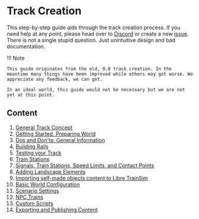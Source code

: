 # Track Creation

This step-by-step guide aids through the track creation process. If you need help at any point, please head over to [Discord](https://discord.gg/AQdAtZZ) or create a new [issue](https://github.com/Libre-TrainSim/Libre-TrainSim/issues/new). There is not a single stupid question. Just unintuitive design and bad documentation.

!!! Note

	This guide originates from the old, 0.8 track creation. In the meantime many things have been improved while others may got worse. We appreciate any feedback, we can get.
	
	In an ideal world, this guide would not be necessary but we are not yet at this point. 

## Content
1. [General Track Concept](https://github.com/Libre-TrainSim/Libre-TrainSim/wiki/General-Track-Concept)
2. [Getting Started, Preparing World](https://github.com/Libre-TrainSim/Libre-TrainSim/wiki/Getting-Started,-Preparing-your-World)
3. [Dos and Don'ts: General Information](https://github.com/Libre-TrainSim/Libre-TrainSim/wiki/Dos-and-Don'ts:-General-Information)
4. [Building Rails](https://github.com/Libre-TrainSim/Libre-TrainSim/wiki/Building-Rails)
5. [Testing your Track](https://github.com/Libre-TrainSim/Libre-TrainSim/wiki/Testing-your-Track)
6. [Train Stations](https://github.com/Libre-TrainSim/Libre-TrainSim/wiki/Train-Stations)
7. [Signals, Train Stations, Speed Limits, and Contact Points](https://github.com/Libre-TrainSim/Libre-TrainSim/wiki/Signals,-Train-Stations,-Speed-Limits,-and-Contact-Points)
8. [Adding Landscape Elements](https://github.com/Libre-TrainSim/Libre-TrainSim/wiki/Adding-Landscape-Elements)
9. [Importing self-made objects content to Libre TrainSim](https://github.com/Libre-TrainSim/Libre-TrainSim/wiki/Importing-selfmade-objects-content-to-Libre-TrainSim)
10. [Basic World Configuration](https://github.com/Libre-TrainSim/Libre-TrainSim/wiki/Basic-World-Configuration)
11. [Scenario Settings](https://github.com/Libre-TrainSim/Libre-TrainSim/wiki/Scenario-Settings)
12. [NPC Trains](https://github.com/Libre-TrainSim/Libre-TrainSim/wiki/NPC-trains)
13. [Custom Scripts](https://github.com/Libre-TrainSim/Libre-TrainSim/wiki/Custom-Scripts)
14. [Exporting and Publishing Content](https://github.com/Libre-TrainSim/Libre-TrainSim/wiki/Exporting-and-Publishing-Content)
